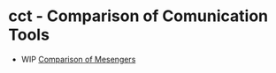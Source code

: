 # cct - Comparison of Comunication Tools

- WIP [Comparison of Mesengers](https://github.com/Simon-Laux/cct/blob/master/messenger.md)